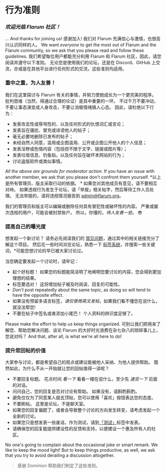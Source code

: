 # 行为准则

### _欢迎光临 Flarum 社区！_

... And thanks for joining us! 感谢加入! 我们对 Flarum 充满信心与激情，也很高兴认识同样的人。 We want *everyone* to get the most out of Flarum and the Flarum community, so we ask that you please read and follow these guidelines. 我们希望每位用户都能充分利用 Flarum 和 Flarum 社区，因此，请您阅读并遵守以下准则。 无论您是使用我们的论坛，还是在 Discord、GitHub 上交流，亦或是在其他平台进行任何形式的交流，这些准则均适用。

### 重中之重，为人友善！

我们在这里探讨与 Flarum 有关的事情，并努力使她成长为一个更完美的程序。 批判思维（当然，得通过合理的论证）是其中重要的一环。 不过千万不要冲动，不要让事态演变成人身攻击，不要让消极情绪搞人心态。 因此，请杜绝以下行为：

- 发表攻击性或辱骂性的、以及任何形式的仇恨词汇或言论；
- 发表旨在骚扰、冒充或诽谤他人的帖子；
- 毫无必要地删除已发布的帖子；
- 未经自然人同意，滥用或企图滥用、公开或企图公开他人的个人信息；
- 发表淫秽或色情内容（包括但不限于文字、链接或图片等）；
- 发表垃圾信息、钓鱼贴，以及任何旨在破坏本网站的行为；
- 讨论盗版软件或类似事情。

*All the above are grounds for moderator action.* If you have an issue with another member, we ask that you please don't confront them yourself. *以上是所有管理员、版主采取行动的依据。 * 如果您对其他成员有意见，请不要相互对峙。 如果违规行为发生于论坛，请「举报」相关帖字，然后等待工作人员处理。 无法举报的，请将违规情况报告到 [admin@flarum.org](mailto:admin@flarum.org)。

我们的管理员和版主可以编辑或删除任何具有冒犯性或破坏性的内容。 严重或屡次违规的用户，可能会被封禁账户。 所以，你懂的，*待人友善一些*。 😎

### 提高自己的曝光度

想发起一个新讨论？ 请务必先阅读我们的 [常见问题](faq.md)，通过其中的相关链接充分了解这个项目。 然后花一些时间浏览论坛，熟悉一下 [标签系统](https://discuss.flarum.org/tags)，并搜索一些关键词，*可能您想讨论的早已被大家讨论过。</p>

当您确定要发起一个讨论时，请牢记：

- 起个好标题！ 如果您的标题能简洁明了地阐明您要讨论的内容，您会得到更加理想的结果。
- 标签要选对！ 这将增加帖子被及时阅读、回复的可能性。
- *Don’t* post repeatedly about the same topic, as doing so will tend to have the opposite effect.
- 如果没有预留多语言标签，*请仅使用英文发帖*，如果我们看不懂您在说什么，就没法帮您!
- 不要在帖子中签名或者添加小尾巴！ 个人资料的辨识度足够了。

Please make the effort to help us keep things organized. 可别让我们把用来了解您、帮助您解决问题、谈论 Flarum 的大好时光浪费在杂七杂八的琐碎事儿上，您说对吗？ And that, after all, is what we're all here to do!

### 提升您回帖的价值

大家参与讨论，都是希望自己的观点或建议能被他人采纳、为他人提供帮助。 既然如此，为什么不从一开始就让您的回帖值得一读呢？

- 不要回复标题。 花点时间 *看一下* 看看一楼在说什么，至少先 *速览一下* 后面的对话。
- 问问自己，您的回复是否对讨论有帮助。 如果没有，请斟酌斟酌。
- 避免仅仅为了同意某人就去顶帖，您可以使用「喜欢」按钮表达您的态度。
- 不要刷帖。 这里是论坛，不是聊天室。
- 如果您的回复偏题了，或者会导致整个讨论的方向发生转变，请考虑发起一个全新的讨论。
- 如果您只是想发表一些废话，作为测试，请到[「测试」](https://discuss.flarum.org/t/sandbox)标签中发表。
- 请确保您的回复能提供建设性的反馈和支持，以便建设一个惠及所有人的社区。

No one's going to complain about the occasional joke or smart remark. We like to keep the mood light! But to keep things productive, as well, we ask that you try to avoid derailing a discussion altogether.

> 感谢 Dominion 帮助我们制定了这些准则。
